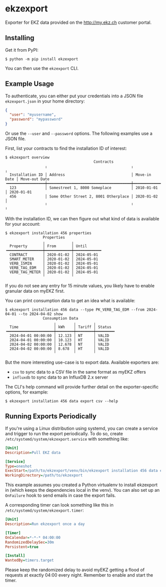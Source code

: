 # ekzexport

Exporter for EKZ data provided on the http://my.ekz.ch customer portal.

## Installing

Get it from PyPI:

```console
$ python -m pip install ekzexport
```

You can then use the `ekzexport` CLI.

## Example Usage

To authenticate, you can either put your credentials into a JSON file
`ekzexport.json` in your home directory:

```json
{
  "user": "myusername",
  "password": "mypassword"
}
```

Or use the `--user` and `--password` options. The following examples use a JSON
file.

First, list your contracts to find the installation ID of interest:

```console
$ ekzexport overview
                                        Contracts                                        
                  ╷                                      ╷              ╷
  Installation ID │ Address                              │ Move-in Date │ Move-out Date 
╺━━━━━━━━━━━━━━━━━┿━━━━━━━━━━━━━━━━━━━━━━━━━━━━━━━━━━━━━━┿━━━━━━━━━━━━━━┿━━━━━━━━━━━━━━━╸
  123             │ Somestreet 1, 8000 Someplace         │ 2010-01-01   │ 2020-01-01
  456             │ Some Other Street 2, 8001 Otherplace │ 2020-01-02   │
                  ╵                                      ╵              ╵
```

With the installation ID, we can then figure out what kind of data is available
for your account:

```console
$ ekzexport installation 456 properties
                 Properties                 
                 ╷            ╷
  Property       │ From       │ Until      
╺━━━━━━━━━━━━━━━━┿━━━━━━━━━━━━┿━━━━━━━━━━━━╸
  CONTRACT       │ 2020-01-02 │ 2024-05-01
  SMART_METER    │ 2020-01-02 │ 2024-05-01
  VERB_15MIN     │ 2020-01-02 │ 2024-05-01
  VERB_TAG_EDM   │ 2020-01-02 │ 2024-05-01
  VERB_TAG_METER │ 2020-01-02 │ 2024-05-01
                 ╵            ╵
```

If you do not see any entry for 15 minute values, you likely have to enable
granular data on myEKZ first.

You can print consumption data to get an idea what is available:

```console
$ ekzexport installation 456 data --type PK_VERB_TAG_EDM --from 2024-04-01 --to 2024-04-02 show
                 Consumption Data                 
                      ╷        ╷        ╷
  Time                │ kWh    │ Tariff │ Status 
╺━━━━━━━━━━━━━━━━━━━━━┿━━━━━━━━┿━━━━━━━━┿━━━━━━━━╸
  2024-04-01 00:00:00 │ 12.123 │ NT     │ VALID
  2024-04-01 00:00:00 │ 10.123 │ HT     │ VALID
  2024-04-02 00:00:00 │ 12.678 │ NT     │ VALID
  2024-04-02 00:00:00 │ 8.678  │ HT     │ VALID
                      ╵        ╵        ╵
```

But the more interesting use-case is to export data. Available exporters are:

 - `csv` to sync data to a CSV file in the same format as myEKZ offers
 - `influxdb` to sync data to an InfluxDB 2.x server

The CLI's help command will provide further detail on the exporter-specific
options, for example:

```console
$ ekzexport installation 456 data export csv --help
```

## Running Exports Periodically

If you're using a Linux distribution using systemd, you can create a service
and trigger to run the export periodically. To do so, create
`/etc/systemd/system/ekzexport.service` with something like:

```ini
[Unit]
Description=Pull EKZ data

[Service]
Type=oneshot
ExecStart=/path/to/ekzexport/venv/bin/ekzexport installation 456 data export csv -f data.csv
WorkingDirectory=/path/to/ekzexport
```

This example assumes you created a Python virtualenv to install ekzexport
in (which keeps the dependencies local in the venv). You can also
set up an `OnFailure` hook to send emails in case the export fails.

A corresponding timer can look something like this in `/etc/systemd/system/ekzexport.timer`:

```ini
[Unit]
Description=Run ekzexport once a day

[Timer]
OnCalendar=*-*-* 04:00:00
RandomizedDelaySec=30m
Persistent=true

[Install]
WantedBy=timers.target
```

Please keep the randomized delay to avoid myEKZ getting a flood of requests
at exactly 04:00 every night. Remember to enable and start the timer.
